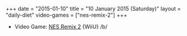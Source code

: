 +++
date = "2015-01-10"
title = "10 January 2015 (Saturday)"
layout = "daily-diet"
video-games = ["nes-remix-2"]
+++

<ul>
<li class="entry video-games">Video Game: <a href="/video-games/nes-remix-2">NES Remix 2</a> {WiiU} /b/</li>
</ul>